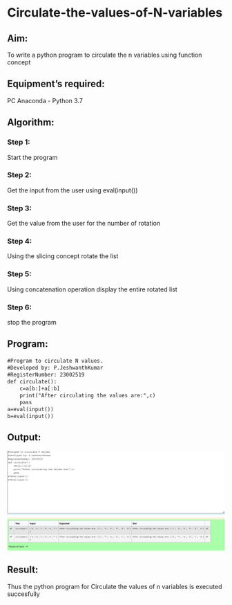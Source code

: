 # Circulate-the-values-of-N-variables
## Aim:
To write a python program to circulate the n variables using function concept
## Equipment’s required:
PC
Anaconda - Python 3.7
## Algorithm: 
### Step 1:
Start the program 
### Step 2: 
Get the input from the user
using eval(input())
### Step 3: 
Get the value from the user for the number of rotation
### Step 4: 
Using the slicing concept rotate the list

### Step 5: 
Using concatenation operation display the entire rotated list
### Step 6: 
stop the program
## Program:
```
#Program to circulate N values.
#Developed by: P.JeshwanthKumar
#RegisterNumber: 23002519
def circulate():
    c=a[b:]+a[:b]
    print("After circulating the values are:",c)
    pass
a=eval(input())
b=eval(input())
```


## Output:
![Alt text](image-1.png)


## Result:
Thus the python program for Circulate the values of n variables is executed succesfully
